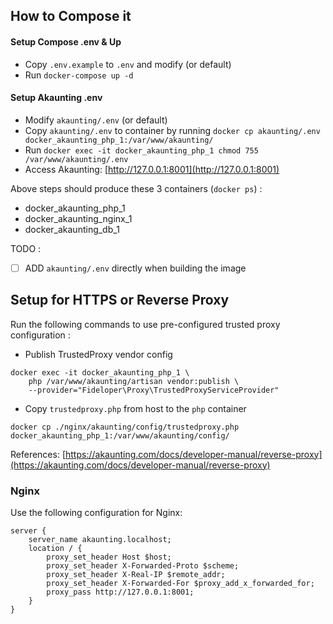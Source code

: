 ## How to Compose it

#### Setup Compose .env & Up
- Copy `.env.example` to `.env` and modify (or default)
- Run `docker-compose up -d`

#### Setup Akaunting .env
- Modify `akaunting/.env` (or default)
- Copy `akaunting/.env` to container by running `docker cp akaunting/.env docker_akaunting_php_1:/var/www/akaunting/`
- Run `docker exec -it docker_akaunting_php_1 chmod 755 /var/www/akaunting/.env`
- Access Akaunting: [http://127.0.0.1:8001](http://127.0.0.1:8001)

Above steps should produce these 3 containers (`docker ps`) :
- docker_akaunting_php_1
- docker_akaunting_nginx_1
- docker_akaunting_db_1

TODO :
- [ ] ADD `akaunting/.env` directly when building the image


## Setup for HTTPS or Reverse Proxy

Run the following commands to use pre-configured trusted proxy configuration :

- Publish TrustedProxy vendor config

```
docker exec -it docker_akaunting_php_1 \
    php /var/www/akaunting/artisan vendor:publish \
    --provider="Fideloper\Proxy\TrustedProxyServiceProvider"
```

- Copy `trustedproxy.php` from host to the `php` container

```
docker cp ./nginx/akaunting/config/trustedproxy.php docker_akaunting_php_1:/var/www/akaunting/config/
```

References: [https://akaunting.com/docs/developer-manual/reverse-proxy](https://akaunting.com/docs/developer-manual/reverse-proxy)

### Nginx

Use the following configuration for Nginx:
```
server {
    server_name akaunting.localhost;
    location / {
        proxy_set_header Host $host;
        proxy_set_header X-Forwarded-Proto $scheme;
        proxy_set_header X-Real-IP $remote_addr;
        proxy_set_header X-Forwarded-For $proxy_add_x_forwarded_for;
        proxy_pass http://127.0.0.1:8001;
    }
}
```
